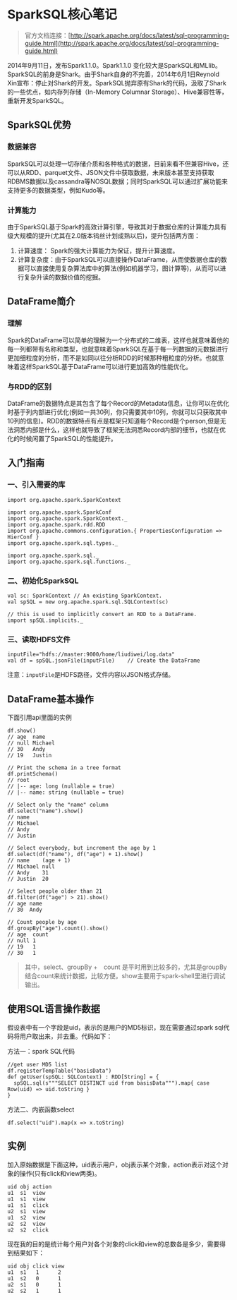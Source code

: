 # SparkSQL核心笔记


> 官方文档连接：[http://spark.apache.org/docs/latest/sql-programming-guide.html](http://spark.apache.org/docs/latest/sql-programming-guide.html)

2014年9月11日，发布Spark1.1.0。Spark1.1.0 变化较大是SparkSQL和MLlib。SparkSQL的前身是Shark。由于Shark自身的不完善，2014年6月1日Reynold Xin宣布：停止对Shark的开发。SparkSQL抛弃原有Shark的代码，汲取了Shark的一些优点，如内存列存储（In-Memory Columnar Storage）、Hive兼容性等，重新开发SparkSQL。

## SparkSQL优势

### 数据兼容
SparkSQL可以处理一切存储介质和各种格式的数据，目前来看不但兼容Hive，还可以从RDD、parquet文件、JSON文件中获取数据，未来版本甚至支持获取RDBMS数据以及cassandra等NOSQL数据；同时SparkSQL可以通过扩展功能来支持更多的数据类型，例如Kudo等。

### 计算能力
由于SparkSQL基于Spark的高效计算引擎，导致其对于数据仓库的计算能力具有级大规模的提升(尤其在2.0版本钨丝计划成熟以后)，提升包括两方面：

1. 计算速度： Spark的强大计算能力为保证，提升计算速度。
2. 计算复杂度：由于SparkSQL可以直接操作DataFrame，从而使数据仓库的数据可以直接使用复杂算法库中的算法(例如机器学习，图计算等)，从而可以进行复杂升读的数据价值的挖掘。



## DataFrame简介

### 理解

Spark的DataFrame可以简单的理解为一个分布式的二维表，这样也就意味着他的每一列都带有名称和类型，也就意味着SparkSQL在基于每一列数据的元数据进行更加细粒度的分析，而不是如同以往分析RDD的时候那种粗粒度的分析。也就意味着这样SparkSQL基于DataFrame可以进行更加高效的性能优化。


### 与RDD的区别

DataFrame的数据特点是其包含了每个Record的Metadata信息，让你可以在优化时基于列内部进行优化(例如一共30列，你只需要其中10列，你就可以只获取其中10列的信息)。RDD的数据特点有点是框架只知道每个Record是个person,但是无法洞悉内部是什么，这样也就导致了框架无法洞悉Record内部的细节，也就在优化的时候闲置了SparkSQL的性能提升。


## 入门指南


### 一、引入需要的库

```
import org.apache.spark.SparkContext

import org.apache.spark.SparkConf
import org.apache.spark.SparkContext._
import org.apache.spark.rdd.RDD
import org.apache.commons.configuration.{ PropertiesConfiguration => HierConf }
import org.apache.spark.sql.types._

import org.apache.spark.sql._
import org.apache.spark.sql.functions._
```

### 二、初始化SparkSQL

```
val sc: SparkContext // An existing SparkContext.
val spSQL = new org.apache.spark.sql.SQLContext(sc)

// this is used to implicitly convert an RDD to a DataFrame.
import spSQL.implicits._
```

### 三、读取HDFS文件


```
inputFile="hdfs://master:9000/home/liudiwei/log.data"
val df = spSQL.jsonFile(inputFile)    // Create the DataFrame
```

注意：`inputFile`是HDFS路径，文件内容以JSON格式存储。



## DataFrame基本操作

下面引用api里面的实例

```
df.show()
// age  name
// null Michael
// 30   Andy
// 19   Justin

// Print the schema in a tree format
df.printSchema()
// root
// |-- age: long (nullable = true)
// |-- name: string (nullable = true)

// Select only the "name" column
df.select("name").show()
// name
// Michael
// Andy
// Justin

// Select everybody, but increment the age by 1
df.select(df("name"), df("age") + 1).show()
// name    (age + 1)
// Michael null
// Andy    31
// Justin  20

// Select people older than 21
df.filter(df("age") > 21).show()
// age name
// 30  Andy

// Count people by age
df.groupBy("age").count().show()
// age  count
// null 1
// 19   1
// 30   1
```

> 其中，select、groupBy +　count 是平时用到比较多的，尤其是groupBy结合count来统计数据，比较方便。show主要用于spark-shell里进行调试输出。



## 使用SQL语言操作数据

假设表中有一个字段是uid，表示的是用户的MD5标识，现在需要通过spark sql代码将用户取出来，并去重。代码如下：


方法一：spark SQL代码

```
//get user MD5 list
df.registerTempTable("basisData")
def getUser(spSQL: SQLContext) : RDD[String] = {
  spSQL.sql(s"""SELECT DISTINCT uid from basisData""").map{ case Row(uid) => uid.toString }
}
```

方法二、内嵌函数select

```
df.select("uid").map(x => x.toString)
```


## 实例

加入原始数据是下面这种，uid表示用户，obj表示某个对象，action表示对这个对象的操作(只有click和view两类)。

```
uid obj action
u1  s1  view
u1  s1  view
u1  s1  click
u2  s1  view
u1  s2  view
u2  s2  view
u2  s2  click 
```


现在我的目的是统计每个用户对各个对象的click和view的总数各是多少，需要得到结果如下：

```
uid obj click view
u1  s1   1      2
u1  s2   0      1
u2  s1   0      1
u2  s2   1      1
```



































